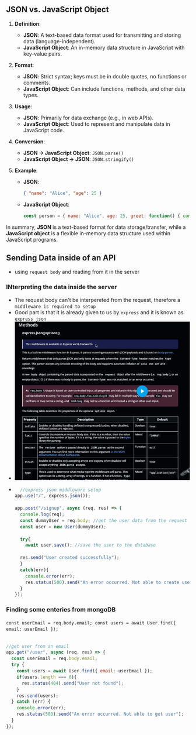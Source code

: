 ## JSON vs. JavaScript Object

1. **Definition**:
   - **JSON**: A text-based data format used for transmitting and storing data (language-independent).
   - **JavaScript Object**: An in-memory data structure in JavaScript with key-value pairs.

2. **Format**:
   - **JSON**: Strict syntax; keys must be in double quotes, no functions or comments.
   - **JavaScript Object**: Can include functions, methods, and other data types.

3. **Usage**:
   - **JSON**: Primarily for data exchange (e.g., in web APIs).
   - **JavaScript Object**: Used to represent and manipulate data in JavaScript code.

4. **Conversion**:
   - **JSON → JavaScript Object**: `JSON.parse()`
   - **JavaScript Object → JSON**: `JSON.stringify()`

5. **Example**:
   - **JSON**:
     ```json
     { "name": "Alice", "age": 25 }
     ```
   - **JavaScript Object**:
     ```javascript
     const person = { name: "Alice", age: 25, greet: function() { console.log("Hello!"); } };
     ```

In summary, **JSON** is a text-based format for data storage/transfer, while a **JavaScript object** is a flexible in-memory data structure used within JavaScript programs.

## Sending Data inside of an API

- using `request body` and reading from it in the server
  

### INterpreting the data inside the server
- The request body can't be interpereted from the request, therefore a `middleware is required to setup`
- Good part is that it is already given to us by `express` and it is known as `express json`
- ![alt text](image.png)
- ```js
    //express json middleware setup
  app.use("/", express.json());

  app.post("/signup", async (req, res) => {
    console.log(req);
    const dummyUser = req.body; //get the user data from the request body
    const user = new User(dummyUser);

    try{
      await user.save(); //save the user to the database

    res.send("User created successfully");
    }
    catch(err){
      console.error(err);
      res.status(500).send("An error occurred. Not able to create user");
    }
  });
  ```

### Finding some enteries from mongoDB
`const userEmail = req.body.email; const users = await User.find({ email: userEmail });`

```js

//get user from an email
app.get("/user", async (req, res) => {
  const userEmail = req.body.email;
  try {
    const users = await User.find({ email: userEmail });
    if(users.length === 0){
      res.status(404).send("User not found");
    }
    res.send(users);
  } catch (err) {
    console.error(err);
    res.status(500).send("An error occurred. Not able to get user");
  }
});

```